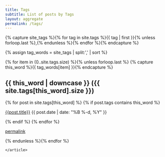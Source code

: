 ```yaml
---
title: Tags
subtitle: List of posts by Tags
layout: aggregate
permalink: /tags/
---
```


<section>
    <article class="list">

<!-- Get the tag name for every tag on the site and set them
to the `site_tags` variable. -->
{% capture site_tags %}{% for tag in site.tags %}{{ tag | first }}{% unless forloop.last %},{% endunless %}{% endfor %}{% endcapture %}

<!-- `tag_words` is a sorted array of the tag names. -->
{% assign tag_words = site_tags | split:',' | sort %}

{% for item in (0..site.tags.size) %}{% unless forloop.last %}
  {% capture this_word %}{{ tag_words[item] }}{% endcapture %}

  <h2 id="{{ this_word | slugize }}" class="aggr_togg">{{ this_word | downcase }} ({{ site.tags[this_word].size }}) <span class="sign"></span></h2>

  <div class="aggr_cont">
    {% for post in site.tags[this_word] %}
      {% if post.tags contains this_word %}
      <p>
        <a href="{{ site.baseurl }}{{ post.url }}">{{post.title}}</a>
        <span class="date">{{ post.date | date: "%B %-d, %Y"  }}</span>
      </p>
      {% endif %}
    {% endfor %}
    <p class="perma"><a href="{{ site.baseurl }}/tag/{{ this_word | slugize }}">permalink</a></p>
  </div>
    
{% endunless %}{% endfor %}


    </article>
</section>
